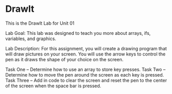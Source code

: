 # DrawIt
This is the DrawIt Lab for Unit 01

Lab Goal: This lab was designed to teach you more about arrays, ifs, variables, and graphics.

Lab Description:  For this assignment, you will create a drawing program that will draw pictures on your screen.  You will use the arrow keys to control the pen as it draws the shape of your choice on the screen.  

Task One – Determine how to use an array to store key presses.
Task Two – Determine how to move the pen around the screen as each key is pressed.
Task Three – Add in code to clear the screen and reset the pen to the center of the screen when the space bar is pressed.


